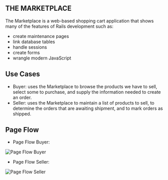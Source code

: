 THE MARKETPLACE
-----
The Marketplace is a web-based shopping cart application that shows many of the features of Rails development such as:
* create maintenance pages
* link database tables
* handle sessions
* create forms
* wrangle modern JavaScript

## Use Cases
* Buyer: uses the Marketplace to browse the products we have to sell, select some to purchase, and supply the information needed to create an order.
* Seller: uses the Marketplace to maintain a list of products to sell, to determine the orders that are awaiting shipment, and to mark orders as shipped.

## Page Flow
* Page Flow Buyer:

![Page Flow Buyer](https://github.com/francescoFH/the-marketplace/blob/main/images/pageflowbuyer.png)

* Page Flow Seller:

![Page Flow Seller](https://github.com/francescoFH/the-marketplace/blob/main/images/pageflowseller.png)
